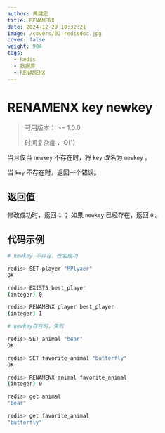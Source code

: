 ```yaml
---
author: 黄健宏
title: RENAMENX
date: 2024-12-29 10:32:21
image: /covers/02-redisdoc.jpg
cover: false
weight: 904
tags:
  - Redis
  - 数据库
  - RENAMENX
---
```


# RENAMENX key newkey

> 可用版本： >= 1.0.0
> 
> 时间复杂度： O(1)

当且仅当 `newkey` 不存在时，将 `key` 改名为 `newkey` 。

当 `key` 不存在时，返回一个错误。

## 返回值

修改成功时，返回 `1` ； 如果 `newkey` 已经存在，返回 `0` 。

## 代码示例

```bash
# newkey 不存在，改名成功

redis> SET player "MPlyaer"
OK

redis> EXISTS best_player
(integer) 0

redis> RENAMENX player best_player
(integer) 1

# newkey存在时，失败

redis> SET animal "bear"
OK

redis> SET favorite_animal "butterfly"
OK

redis> RENAMENX animal favorite_animal
(integer) 0

redis> get animal
"bear"

redis> get favorite_animal
"butterfly"
```
